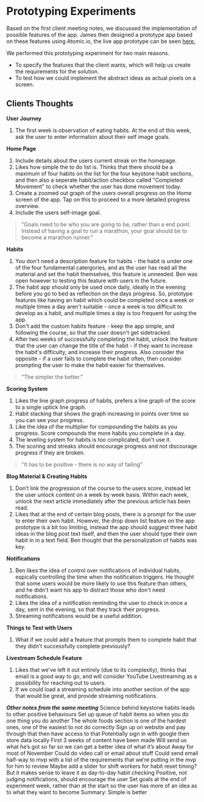 Prototyping Experiments
========================

Based on the first client meeting notes, we discussed the implementation of possible features of the app. James then designed a prototype app based on these features using Atomic.io, the live app prototype can be seen [here.](https://app.atomic.io/d/7w6BSbwPqoL0)

We performed this prototyping experiment for two main reasons.

- To specify the features that the client wants, which will help us create the requirements for the solution. 
- To test how we could implement the abstract ideas as actual pixels on a screen.

Clients Thoughts
----------------

**User Journey**
1. The first week is observation of eating habits. At the end of this week, ask the user to enter information about their self image goals.

**Home Page**
1. Include details about the users current streak on the homepage.
1. Likes how simple the to do list is. Thinks that there should be a maximum of four habits on the list for the four keystone habit sections, and then also a seperate habit/action checkbox called "Completed Movement" to check whether the user has done movement today.
1. Create a zoomed out graph of the users overall progress on the Home screen of the app. Tap on this to proceed to a more detailed progress overview.
1. Include the users self-image goal. 

> "Goals need to be who you are going to be, rather than a end point. Instead of having a goal to run a marathon, your goal should be to become a marathon runner."

**Habits**
1. You don't need a description feature for habits - the habit is under one of the four fundamental catergories, and as the user has read all the material and set the habit themselves, this feature is unneeded. Ben was open however to testing this feature with users in the future.
1. The habit app should only be used once daily, ideally in the evening before you go to bed as reflection on the days progress. So, prototype features like having an habit which could be completed once a week or multiple times a day aren't suitable - once a week is too difficult to develop as a habit, and multiple times a day is too frequent for using the app.
1. Don't add the custom habits feature - keep the app simple, and following the course, so that the user doesn't get sidetracked.
1. After two weeks of successfully completing the habit, unlock the feature that the user can change the title of the habit - if they want to increase the habit's difficulty, and increase their progress. Also consider the opposite - if a user fails to complete the habit often, then consider prompting the user to make the habit easier for themselves.

> "The simpler the better."

**Scoring System**
1. Likes the line graph progress of habits, prefers a line graph of the score to a single uptick line graph.
1. Habit stacking that shows the graph increasing in points over time so you can see your progress.
1. Like the idea of the multiplier for compounding the habits as you progress. Score compounds the more habits you complete in a day.
1. The leveling system for habits is too complicated, don't use it.
1. The scoring and streaks should encourage progress and not discourage progress if they are broken.

> "It has to be positive - there is no way of failing"

**Blog Material & Creating Habits**
1. Don’t link the progression of the course to the users score, instead let the user unlock content on a week by week basis. Within each week, unlock the next article immediately after the previous article has been read.
1. Likes that at the end of certain blog posts, there is a prompt for the user to enter their own habit. However, the drop down list feature on the app prototype is a bit too limiting, instead the app should suggest three habit ideas in the blog post text itself, and then the user should type their own habit in in a text field. Ben thought that the personalization of habits was key.

**Notifications**
1. Ben likes the idea of control over notifications of individual habits, espically controlling the time when the notification triggers. He thought that some users would be more likely to use this feature than others, and he didn't want his app to distract those who don't need notifications.
1. Likes the idea of a notification reminding the user to check in once a day, sent in the evening, so that they track their progress.
1. Streaming notifications would be a useful addition.

**Things to Test with Users**
1. What if we could add a feature that prompts them to complete habit that they didn't successfully complete previously?

**Livestream Schedule Feature**
1. Likes that we've left it out entirely (due to its complexity), thinks that email is a good way to go, and will consider YouTube Livestreaming as a possibility for reaching out to users.
1. If we could load a streaming schedule into another section of the app that would be great, and provide streaming notifications.


***Other notes from the same meeting***
Science behind keystone habits leads to other positive behaviours
Set up queue of habit items so when you do one thing you do another
The whole foods section is one of the hardest ones, one of the easiest to not do correctly
Sign up on website and pay through that then have access to that
Potentially sign in with google then store data locally
First 3 weeks of content have been made
Will send us what he’s got so far so we can get a better idea of what it’s about
Away for most of November
Could do video call or email about stuff
Could send email half-way to mvp with a list of the requirements that we’re putting in the mvp for him to review
Maybe add a slider for shift workers for habit reset timing? But it makes sense to leave it as day-to-day habit checking
Positive, not judging notifications, should encourage the user
Set goals at the end of experiment week, rather than at the start so the user has more of an idea as to what they want to become
Summary: Simple is better




